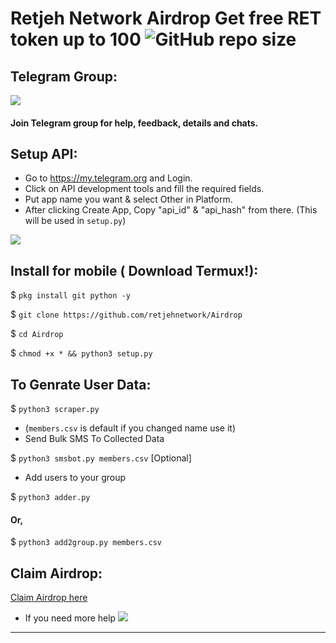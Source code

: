 # Retjeh Network Airdrop Get free RET token up to 100 ![GitHub repo size](https://img.shields.io/github/repo-size/AbirHasan2005/TelegramScraper?label=Repo%20Size)

## Telegram Group:
<a href="https://t.me/retjeh_network"><img src="https://img.shields.io/badge/Join-Telegram%20Group-blue.svg?logo=telegram"></a>
#### Join Telegram group for help, feedback, details and chats.

## Setup API:
- Go to https://my.telegram.org and Login.
- Click on API development tools and fill the required fields.
- Put app name you want & select Other in Platform.
- After clicking Create App, Copy "api_id" & "api_hash" from there. (This will be used in `setup.py`)
<p><img src="https://i1.wp.com/python.gotrained.com/wp-content/uploads/2019/01/desc.png?resize=768%2C479&ssl=1"></p>

## Install for mobile ( Download Termux!):

$ `pkg install git python -y`

$ `git clone https://github.com/retjehnetwork/Airdrop`

$ `cd Airdrop`

$ `chmod +x * && python3 setup.py`

## To Genrate User Data:

$ `python3 scraper.py`

- (`members.csv` is default if you changed name use it)
- Send Bulk SMS To Collected Data

$ `python3 smsbot.py members.csv` [Optional]

- Add users to your group

$ `python3 adder.py `

#### Or,

$ `python3 add2group.py members.csv`

## Claim Airdrop:

<a href="https://forms.gle/GB84WH9t3LjgTRAo7">Claim Airdrop here</a>


- If you need more help <a href="https://t.me/retjeh_network"><img src="https://img.shields.io/badge/Join-Telegram%20Group-blue.svg?logo=telegram"></a>
---
